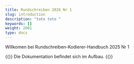 ```yaml
---
title: Rundschreiben 2026 Nr 1
slug: introduction
description: "toto toto "
keywords: []
weight: 2601
type: docs
---
```


Willkomen bei Rundschreiben-Kodierer-Handbuch 2025 Nr 1

{{<alert color="info">}}
Die Dokumentation befindet sich im Aufbau.
{{</alert>}}
